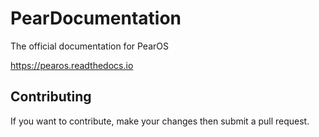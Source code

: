 # PearDocumentation

The official documentation for PearOS

https://pearos.readthedocs.io

## Contributing
If you want to contribute, make your changes then submit a pull request.